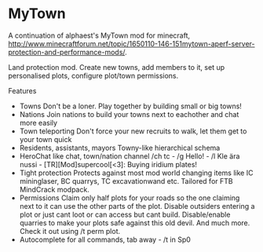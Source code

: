 MyTown
======

A continuation of alphaest's MyTown mod for minecraft, http://www.minecraftforum.net/topic/1650110-146-151mytown-aperf-server-protection-and-performance-mods/.

Land protection mod. Create new towns, add members to it, set up personalised plots, configure plot/town permissions.

Features
* Towns
  Don't be a loner. Play together by building small or big towns!
* Nations
  Join nations to build your towns next to eachother and chat more easily
* Town teleporting
  Don't force your new recruits to walk, let them get to your town quick
* Residents, assistants, mayors
  Towny-like hierarchical schema
* HeroChat like chat, town/nation channel
  /ch tc - /g Hello! - /l Kle ära nussi - [TR][Mod]supercool[<3]: Buying iridium plates!
* Tight protection
  Protects against most mod world changing items like IC mininglaser, BC quarrys, TC excavationwand etc. Tailored for FTB MindCrack modpack.
* Permissions
  Claim only half plots for your roads so the one claiming next to it can use the other parts of the plot. Disable outsiders entering a plot or just cant loot or can access but cant build. Disable/enable quarries to make your plots safe against this old devil. And much more. Check it out using /t perm plot.
* Autocomplete for all commands, tab away - /t in<tab> Sp0<tab>
